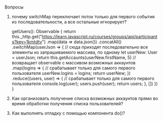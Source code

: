 Вопросы

1) почему switchMap переключает поток только для первого события из последовательности, а все остальные игнорирует?

    getUsers(): Observable<any> {
    return this._http.get("https://learn.javascript.ru/courses/groups/api/participants?key=1kmtdtv") 
      .map(data => data.json())
      .concatAll()
      .switchMap(userJson => { // сюда приходят последовательно все элементы из запрашиваемого массива, по одному
        let userNew: User = userJson;
        return this.getAccaunts(userNew.firstName, 5) // возвращает observable<any> с массивом возможных аккаунтов
        .map(logins => { // срабатывает только для самого первого пользователя
          userNew.logins = logins;
          return userNew;
        })
        .reduce((users, user) => { // срабатывает только для самого первого пользователя
          console.log(user);
          users.push(user);
          return users;
        }, [])
    })     
  }
2) Как организовать получение списка возможных аккаунтов прямо во время обработки получения списка пользователей?
3) Как выполнять отладку с помощью компонента do()?